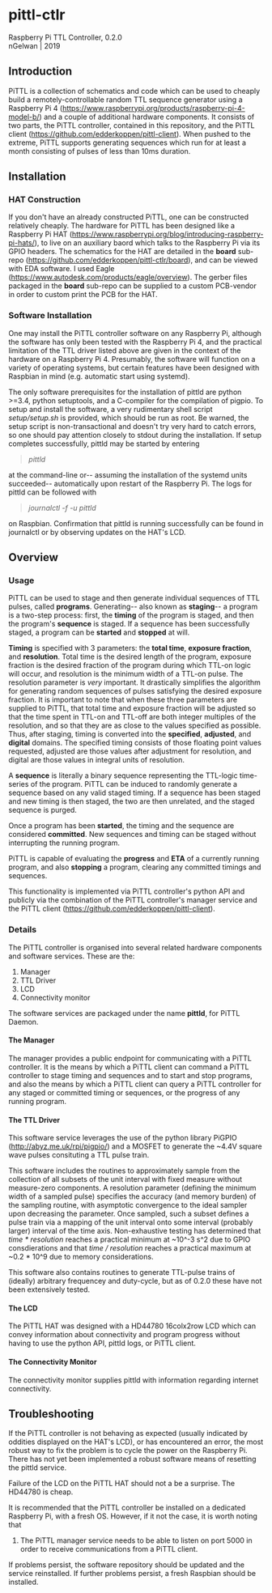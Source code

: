 # pittl-ctlr
Raspberry Pi TTL Controller, 0.2.0  
nGelwan | 2019

## Introduction
PiTTL is a collection of schematics and code which can be used to cheaply build a remotely-controllable random TTL sequence generator using a Raspberry Pi 4 (https://www.raspberrypi.org/products/raspberry-pi-4-model-b/) and a couple of additional hardware components. It consists of two parts, the PiTTL controller, contained in this repository, and the PiTTL client (https://github.com/edderkoppen/pittl-client). When pushed to the extreme, PiTTL supports generating sequences which run for at least a month consisting of pulses of less than 10ms duration. 

## Installation
### HAT Construction
If you don't have an already constructed PiTTL, one can be constructed relatively cheaply. The hardware for PiTTL has been designed like a Raspberry Pi HAT (https://www.raspberrypi.org/blog/introducing-raspberry-pi-hats/), to live on an auxiliary baord which talks to the Raspberry Pi via its GPIO headers. The schematics for the HAT are detailed in the **board** sub-repo (https://github.com/edderkoppen/pittl-ctlr/board), and can be viewed with EDA software. I used Eagle (https://www.autodesk.com/products/eagle/overview). The gerber files packaged in the **board** sub-repo can be supplied to a custom PCB-vendor in order to custom print the PCB for the HAT.

### Software Installation
One may install the PiTTL controller software on any Raspberry Pi, although the software has only been tested with the Raspberry Pi 4, and the practical limitation of the TTL driver listed above are given in the context of the hardware on a Raspberry Pi 4. Presumably, the software will function on a variety of operating systems, but certain features have been designed with Raspbian in mind (e.g. automatic start using systemd).

The only software prerequisites for the installation of pittld are python >=3.4, python setuptools, and a C-compiler for the compilation of pigpio. To setup and install the software, a very rudimentary shell script *setup/setup.sh* is provided, which should be run as root. Be warned, the setup script is non-transactional and doesn't try very hard to catch errors, so one should pay attention closely to stdout during the installation. If setup completes successfully, pittld may be started by entering

>*pittld*

at the command-line or-- assuming the installation of the systemd units succeeded-- automatically upon restart of the Raspberry Pi. The logs for pittld can be followed with  

>*journalctl -f -u pittld*

on Raspbian. Confirmation that pittld is running successfully can be found in journalctl or by observing updates on the HAT's LCD.

## Overview
### Usage
PiTTL can be used to stage and then generate individual sequences of TTL pulses, called **programs**. Generating-- also known as **staging**-- a program is a two-step process: first, the **timing** of the program is staged, and then the program's **sequence** is staged. If a sequence has been successfully staged, a program can be **started** and **stopped** at will.

**Timing** is specified with 3 parameters: the **total time**, **exposure fraction**, and **resolution**. Total time is the desired length of the program, exposure fraction is the desired fraction of the program during which TTL-on logic will occur, and resolution is the minimum width of a TTL-on pulse. The resolution parameter is *very* important. It drastically simplifies the algorithm for generating random sequences of pulses satisfying the desired exposure fraction. It is important to note that when these three parameters are supplied to PiTTL, that total time and exposure fraction will be adjusted so that the time spent in TTL-on and TTL-off are both integer multiples of the resolution, and so that they are as close to the values specified as possible. Thus, after staging, timing is converted into the **specified**, **adjusted**, and **digital** domains. The specified timing consists of those floating point values requested, adjusted are those values after adjustment for resolution, and digital are those values in integral units of resolution.

A **sequence** is literally a binary sequence representing the TTL-logic time-series of the program. PiTTL can be induced to randomly generate a sequence based on any valid staged timing. If a sequence has been staged and new timing is then staged, the two are then unrelated, and the staged sequence is purged.

Once a program has been **started**, the timing and the sequence are considered **committed**. New sequences and timing can be staged without interrupting the running program.

PiTTL is capable of evaluating the **progress** and **ETA** of a currently running program, and also **stopping** a program, clearing any committed timings and sequences.

This functionality is implemented via PiTTL controller's python API and publicly via the combination of the PiTTL controller's manager service and the PiTTL client (https://github.com/edderkoppen/pittl-client).

### Details
The PiTTL controller is organised into several related hardware components and software services. These are the:
1. Manager
2. TTL Driver
3. LCD
4. Connectivity monitor

The software services are packaged under the name **pittld**, for PiTTL Daemon.
#### The Manager
The manager provides a public endpoint for communicating with a PiTTL controller. It is the means by which a PiTTL client can command a PiTTL controller to stage timing and sequences and to start and stop programs, and also the means by which a PiTTL client can query a PiTTL controller for any staged or committed timing or sequences, or the progress of any running program.
#### The TTL Driver
This software service leverages the use of the python library PiGPIO (http://abyz.me.uk/rpi/pigpio/) and a MOSFET to generate the ~4.4V square wave pulses consituting a TTL pulse train.

This software includes the routines to approximately sample from the collection of all subsets of the unit interval with fixed measure without measure-zero components. A resolution parameter (defining the minimum width of a sampled pulse) specifies the accuracy (and memory burden) of the sampling routine, with asymptotic convergence to the ideal sampler upon decreasing the parameter. Once sampled, such a subset defines a pulse train via a mapping of the unit interval onto some interval (probably larger) interval of the time axis. Non-exhaustive testing has determined that *time \* resolution* reaches a practical minimum at ~10^-3 s^2 due to GPIO consdierations and that *time / resolution* reaches a practical maximum at ~0.2 \* 10\^9 due to memory considerations.

This software also contains routines to generate TTL-pulse trains of (ideally) arbitrary frequencey and duty-cycle, but as of 0.2.0 these have not been extensively tested.
#### The LCD
The PiTTL HAT was designed with a HD44780 16colx2row LCD which can convey information about connectivity and program progress without having to use the python API, pittld logs, or PiTTL client.
#### The Connectivity Monitor
The connectivity monitor supplies pittld with information regarding internet connectivity.

## Troubleshooting
If the PiTTL controller is not behaving as expected (usually indicated by oddities displayed on the HAT's LCD), or has encountered an error, the most robust way to fix the problem is to cycle the power on the Raspberry Pi. There has not yet been implemented a robust software means of resetting the pittld service.

Failure of the LCD on the PiTTL HAT should not a be a surprise. The HD44780 is cheap.

It is recommended that the PiTTL controller be installed on a dedicated Raspberry Pi, with a fresh OS. However, if it not the case, it is worth noting that
1. The PiTTL manager service needs to be able to listen on port 5000 in order to receive communications from a PiTTL client.

If problems persist, the software repository should be updated and the service reinstalled. If further problems persist, a fresh Raspbian should be installed. 
